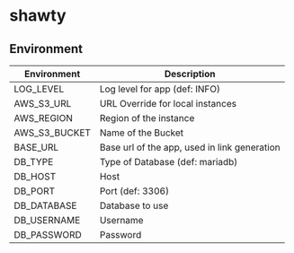 # shawty

## Environment
| Environment   | Description                                  | 
|---------------|----------------------------------------------|
| LOG_LEVEL     | Log level for app (def: INFO)                |
| AWS_S3_URL    | URL Override for local instances             |
| AWS_REGION    | Region of the instance                       |
| AWS_S3_BUCKET | Name of the Bucket                           |
| BASE_URL      | Base url of the app, used in link generation |
| DB_TYPE       | Type of Database (def: mariadb)              |
| DB_HOST       | Host                                         |
| DB_PORT       | Port (def: 3306)                             |
| DB_DATABASE   | Database to use                              |
| DB_USERNAME   | Username                                     |
| DB_PASSWORD   | Password                                     |

